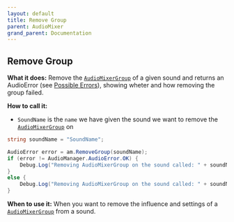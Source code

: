 ```yaml
---
layout: default
title: Remove Group
parent: AudioMixer
grand_parent: Documentation
---
```


## Remove Group
**What it does:**
Remove the [```AudioMixerGroup```](https://docs.unity3d.com/ScriptReference/Audio.AudioMixerGroup.html) of a given sound and returns an AudioError (see [Possible Errors](https://mathewhdyt.github.io/Unity-Audio-Manager/docs/documentation/index/#possible-errors)), showing wheter and how removing the group failed.

**How to call it:**
- ```SoundName``` is the ```name``` we have given the sound we want to remove the [```AudioMixerGroup```](https://docs.unity3d.com/ScriptReference/Audio.AudioMixerGroup.html) on

```csharp
string soundName = "SoundName";

AudioError error = am.RemoveGroup(soundName);
if (error != AudioManager.AudioError.OK) {
    Debug.Log("Removing AudioMixerGroup on the sound called: " + soundName + " failed with error id: " + err);
}
else {
    Debug.Log("Removing AudioMixerGroup on the sound called: " + soundName + " succesfull");
}
```

**When to use it:**
When you want to remove the influence and settings of a [```AudioMixerGroup```](https://docs.unity3d.com/ScriptReference/Audio.AudioMixerGroup.html) from a sound.
